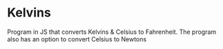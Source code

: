 # Kelvins
Program in JS that converts Kelvins &amp; Celsius to Fahrenheit. The program also has an option to convert Celsius to Newtons
